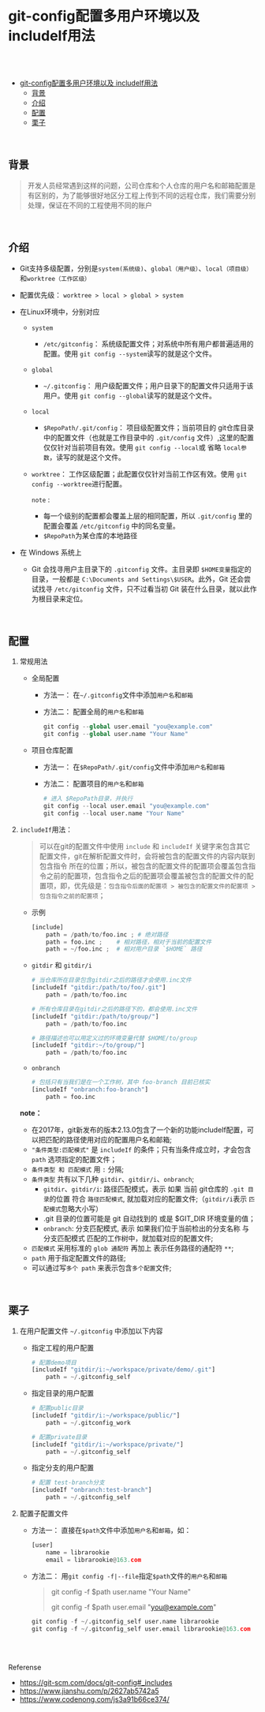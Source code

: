 # git-config配置多用户环境以及 includeIf用法

</br></br>

- [git-config配置多用户环境以及 includeIf用法](#git-config配置多用户环境以及-includeif用法)
  - [背景](#背景)
  - [介绍](#介绍)
  - [配置](#配置)
  - [栗子](#栗子)

</br>

## 背景

> 开发人员经常遇到这样的问题，公司仓库和个人仓库的用户名和邮箱配置是有区别的，为了能够很好地区分工程上传到不同的远程仓库，我们需要分别处理，保证在不同的工程使用不同的账户

</br>

## 介绍

- Git支持多级配置，分别是`system(系统级)`、`global（用户级）`、`local（项目级）`和`worktree（工作区级）`

- 配置优先级： `worktree > local > global > system`

- 在Linux环境中，分别对应

  - `system`
    - `/etc/gitconfig`： 系统级配置文件；对系统中所有用户都普遍适用的配置。使用 `git config --system`读写的就是这个文件。

  - `global`
    - `~/.gitconfig`： 用户级配置文件；用户目录下的配置文件只适用于该用户。使用 `git config --global`读写的就是这个文件。

  - `local`
    - `$RepoPath/.git/config`： 项目级配置文件；当前项目的 git仓库目录中的配置文件（也就是工作目录中的 `.git/config` 文件）,这里的配置仅仅针对当前项目有效。使用 `git config --local`或 省略 `local参数`，读写的就是这个文件。

  - `worktree`： 工作区级配置；此配置仅仅针对当前工作区有效。使用 `git config --worktree`进行配置。

    `note` :

    - 每一个级别的配置都会覆盖上层的相同配置，所以 `.git/config` 里的配置会覆盖 `/etc/gitconfig` 中的同名变量。
    - `$RepoPath`为某仓库的本地路径

- 在 Windows 系统上
  - Git 会找寻用户主目录下的 `.gitconfig` 文件。主目录即 `$HOME变量`指定的目录，一般都是 `C:\Documents and Settings\$USER`。此外，Git 还会尝试找寻 `/etc/gitconfig` 文件，只不过看当初 Git 装在什么目录，就以此作为根目录来定位。

</br>

## 配置

1. 常规用法

    - 全局配置
      - 方法一： 在`~/.gitconfig`文件中添加`用户名`和`邮箱`
      - 方法二： 配置全局的`用户名`和`邮箱`

        ```py
        git config --global user.email "you@example.com"
        git config --global user.name "Your Name"
        ```

    - 项目仓库配置
      - 方法一： 在`$RepoPath/.git/config`文件中添加`用户名`和`邮箱`
      - 方法二： 配置项目的`用户名`和`邮箱`

        ```py
        # 进入 $RepoPath目录，并执行
        git config --local user.email "you@example.com"
        git config --local user.name "Your Name"
        ```

2. `includeIf`用法：

    > 可以在git的配置文件中使用 `include` 和 `includeIf` 关键字来包含其它配置文件，git在解析配置文件时，会将被包含的配置文件的内容内联到 包含指令 所在的位置；所以，被包含的配置文件的配置项会覆盖包含指令之前的配置项，包含指令之后的配置项会覆盖被包含的配置文件的配置项，即，优先级是：`包含指令后面的配置项 > 被包含的配置文件的配置项 > 包含指令之前的配置项`；

    - 示例

        ```py
        [include]
            path = /path/to/foo.inc ; # 绝对路径
            path = foo.inc ;    # 相对路径，相对于当前的配置文件
            path = ~/foo.inc ;  # 相对用户目录 `$HOME` 路径
        ```

    - `gitdir` 和 `gitdir/i`

        ```py
        # 当仓库所在目录包含gitdir之后的路径才会使用.inc文件
        [includeIf "gitdir:/path/to/foo/.git"]
            path = /path/to/foo.inc

        # 所有仓库目录在gitdir之后的路径下的，都会使用.inc文件
        [includeIf "gitdir:/path/to/group/"]
            path = /path/to/foo.inc

        # 路径描述也可以用定义过的环境变量代替 $HOME/to/group
        [includeIf "gitdir:~/to/group/"]
            path = /path/to/foo.inc
        ```

    - `onbranch`

        ```py
        # 包括只有当我们是在一个工作树，其中 foo-branch 目前已核实
        [includeIf "onbranch:foo-branch"]
            path = foo.inc
        ```

    **note：**
    - 在2017年，git新发布的版本2.13.0包含了一个新的功能includeIf配置，可以把匹配的路径使用对应的配置用户名和邮箱;
    - `"条件类型:匹配模式"` 是 `includeIf` 的条件；只有当条件成立时，才会包含 `path` 选项指定的配置文件；
    - `条件类型 和 匹配模式` 用 `:` 分隔;
    - `条件类型` 共有以下几种 `gitdir`、`gitdir/i`、`onbranch`;
      - `gitdir`、`gitdir/i`: 路径匹配模式，表示 如果 当前 git仓库的 `.git 目录`的位置 符合 `路径匹配模式`, 就加载对应的配置文件;（`gitdir/i`表示 `匹配模式`忽略大小写）
      - .git 目录的位置可能是 git 自动找到的 或是 $GIT_DIR 环境变量的值；
      - `onbranch`: 分支匹配模式, 表示 如果我们位于当前检出的分支名称 与 分支匹配模式 匹配的工作树中，就加载对应的配置文件;
    - `匹配模式` 采用标准的 `glob 通配符` 再加上 表示任务路径的通配符 `**`;
    - `path` 用于指定配置文件的路径;
    - 可以通过写`多个 path` 来表示包含`多个配置`文件;

</br>

## 栗子

1. 在用户配置文件 `~/.gitconfig` 中添加以下内容

   - 指定工程的用户配置

       ```py
       # 配置demo项目
       [includeIf "gitdir/i:~/workspace/private/demo/.git"]
           path = ~/.gitconfig_self
       ```

   - 指定目录的用户配置

       ```py
       # 配置public目录
       [includeIf "gitdir/i:~/workspace/public/"]
           path = ~/.gitconfig_work

       # 配置private目录
       [includeIf "gitdir/i:~/workspace/private/"]
           path = ~/.gitconfig_self
       ```

   - 指定分支的用户配置

       ```py
       # 配置 test-branch分支
       [includeIf "onbranch:test-branch"]
           path = ~/.gitconfig_self
       ```

2. 配置子配置文件
   - 方法一： 直接在`$path`文件中添加`用户名`和`邮箱`，如：

      ```py
      [user]
          name = librarookie
          email = librarookie@163.com
      ```

   - 方法二： 用`git config -f|--file`指定`$path`文件的`用户名`和`邮箱`

      > git config -f $path user.name "Your Name"
      >
      > git config -f $path user.email "you@example.com"

      ```py
      git config -f ~/.gitconfig_self user.name librarookie
      git config -f ~/.gitconfig_self user.email librarookie@163.com
      ```

</br></br>

Referense

- <https://git-scm.com/docs/git-config#_includes>
- <https://www.jianshu.com/p/2627ab5742a5>
- <https://www.codenong.com/js3a91b66ce374/>
